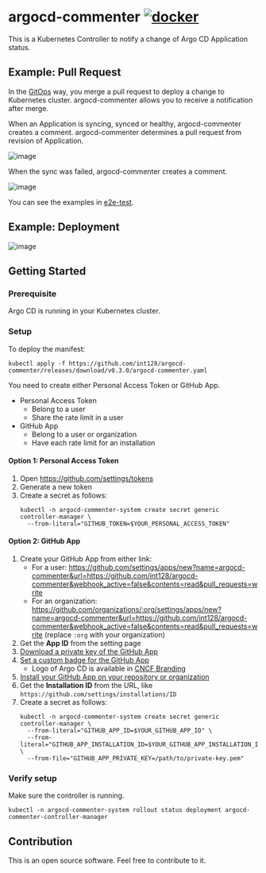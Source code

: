 # argocd-commenter [![docker](https://github.com/int128/argocd-commenter/actions/workflows/docker.yaml/badge.svg)](https://github.com/int128/argocd-commenter/actions/workflows/docker.yaml)

This is a Kubernetes Controller to notify a change of Argo CD Application status.


## Example: Pull Request

In the [GitOps](https://www.weave.works/technologies/gitops/) way, you merge a pull request to deploy a change to Kubernetes cluster.
argocd-commenter allows you to receive a notification after merge.

When an Application is syncing, synced or healthy, argocd-commenter creates a comment.
argocd-commenter determines a pull request from revision of Application.

![image](https://user-images.githubusercontent.com/321266/139166345-8edd77cb-319a-43df-b09a-40c18de74716.png)

When the sync was failed, argocd-commenter creates a comment.

![image](https://user-images.githubusercontent.com/321266/139166379-78b431b0-4439-4c86-9280-566424501ac4.png)

You can see the examples in [e2e-test](https://github.com/int128/argocd-commenter-e2e-test/pulls?q=is%3Apr+is%3Aclosed).


## Example: Deployment



![image](https://user-images.githubusercontent.com/321266/139166278-e74f6d1b-c722-430f-850c-2f7135e251d6.png)


## Getting Started

### Prerequisite

Argo CD is running in your Kubernetes cluster.


### Setup

To deploy the manifest:

```shell
kubectl apply -f https://github.com/int128/argocd-commenter/releases/download/v0.3.0/argocd-commenter.yaml
```

You need to create either Personal Access Token or GitHub App.

- Personal Access Token
    - Belong to a user
    - Share the rate limit in a user
- GitHub App
    - Belong to a user or organization
    - Have each rate limit for an installation

#### Option 1: Personal Access Token

1. Open https://github.com/settings/tokens
1. Generate a new token
1. Create a secret as follows:
    ```shell
    kubectl -n argocd-commenter-system create secret generic controller-manager \
      --from-literal="GITHUB_TOKEN=$YOUR_PERSONAL_ACCESS_TOKEN"
    ```

#### Option 2: GitHub App

1. Create your GitHub App from either link:
    - For a user: https://github.com/settings/apps/new?name=argocd-commenter&url=https://github.com/int128/argocd-commenter&webhook_active=false&contents=read&pull_requests=write
    - For an organization: https://github.com/organizations/:org/settings/apps/new?name=argocd-commenter&url=https://github.com/int128/argocd-commenter&webhook_active=false&contents=read&pull_requests=write (replace `:org` with your organization)
1. Get the **App ID** from the setting page
1. [Download a private key of the GitHub App](https://docs.github.com/en/developers/apps/authenticating-with-github-apps)
1. [Set a custom badge for the GitHub App](https://docs.github.com/en/developers/apps/creating-a-custom-badge-for-your-github-app)
    - Logo of Argo CD is available in [CNCF Branding](https://cncf-branding.netlify.app/projects/argo/)
1. [Install your GitHub App on your repository or organization](https://docs.github.com/en/developers/apps/installing-github-apps)
1. Get the **Installation ID** from the URL, like `https://github.com/settings/installations/ID`
1. Create a secret as follows:
    ```shell
    kubectl -n argocd-commenter-system create secret generic controller-manager \
      --from-literal="GITHUB_APP_ID=$YOUR_GITHUB_APP_ID" \
      --from-literal="GITHUB_APP_INSTALLATION_ID=$YOUR_GITHUB_APP_INSTALLATION_ID" \
      --from-file="GITHUB_APP_PRIVATE_KEY=/path/to/private-key.pem"
    ```


### Verify setup

Make sure the controller is running.

```shell
kubectl -n argocd-commenter-system rollout status deployment argocd-commenter-controller-manager
```


## Contribution

This is an open source software. Feel free to contribute to it.

